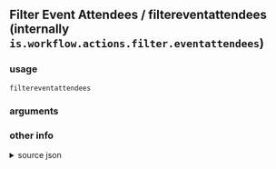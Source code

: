 
## Filter Event Attendees / filtereventattendees (internally `is.workflow.actions.filter.eventattendees`)




### usage
`filtereventattendees `

### arguments


### other info

<details><summary>source json</summary>
```json
{
	"ActionClass": "WFContentItemFilterAction",
	"AppIdentifier": "com.apple.mobilecal",
	"Category": "Calendar",
	"CreationDate": "2015-01-22T08:00:00.000Z",
	"Name": "Filter Event Attendees",
	"ShortName": "Filter Attendees",
	"Subcategory": "Event Attendees",
	"WFContentItemClass": "WFEKParticipantContentItem"
}
```
</details>
